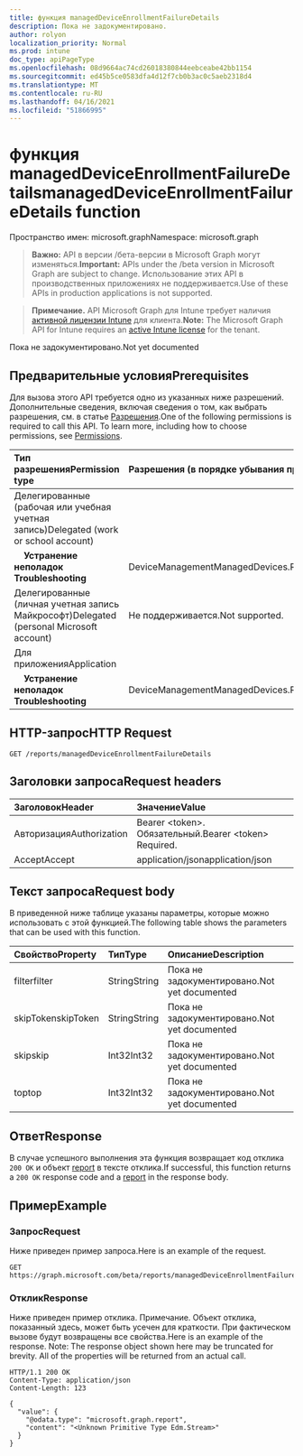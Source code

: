 ```yaml
---
title: функция managedDeviceEnrollmentFailureDetails
description: Пока не задокументировано.
author: rolyon
localization_priority: Normal
ms.prod: intune
doc_type: apiPageType
ms.openlocfilehash: 08d9664ac74cd26018380844eebceabe42bb1154
ms.sourcegitcommit: ed45b5ce0583dfa4d12f7cb0b3ac0c5aeb2318d4
ms.translationtype: MT
ms.contentlocale: ru-RU
ms.lasthandoff: 04/16/2021
ms.locfileid: "51866995"
---
```

# <a name="manageddeviceenrollmentfailuredetails-function"></a><span data-ttu-id="05f6f-103">функция managedDeviceEnrollmentFailureDetails</span><span class="sxs-lookup"><span data-stu-id="05f6f-103">managedDeviceEnrollmentFailureDetails function</span></span>

<span data-ttu-id="05f6f-104">Пространство имен: microsoft.graph</span><span class="sxs-lookup"><span data-stu-id="05f6f-104">Namespace: microsoft.graph</span></span>

> <span data-ttu-id="05f6f-105">**Важно:** API в версии /бета-версии в Microsoft Graph могут изменяться.</span><span class="sxs-lookup"><span data-stu-id="05f6f-105">**Important:** APIs under the /beta version in Microsoft Graph are subject to change.</span></span> <span data-ttu-id="05f6f-106">Использование этих API в производственных приложениях не поддерживается.</span><span class="sxs-lookup"><span data-stu-id="05f6f-106">Use of these APIs in production applications is not supported.</span></span>

> <span data-ttu-id="05f6f-107">**Примечание.** API Microsoft Graph для Intune требует наличия [активной лицензии Intune](https://go.microsoft.com/fwlink/?linkid=839381) для клиента.</span><span class="sxs-lookup"><span data-stu-id="05f6f-107">**Note:** The Microsoft Graph API for Intune requires an [active Intune license](https://go.microsoft.com/fwlink/?linkid=839381) for the tenant.</span></span>

<span data-ttu-id="05f6f-108">Пока не задокументировано.</span><span class="sxs-lookup"><span data-stu-id="05f6f-108">Not yet documented</span></span>
## <a name="prerequisites"></a><span data-ttu-id="05f6f-109">Предварительные условия</span><span class="sxs-lookup"><span data-stu-id="05f6f-109">Prerequisites</span></span>
<span data-ttu-id="05f6f-p102">Для вызова этого API требуется одно из указанных ниже разрешений. Дополнительные сведения, включая сведения о том, как выбрать разрешения, см. в статье [Разрешения](/graph/permissions-reference).</span><span class="sxs-lookup"><span data-stu-id="05f6f-p102">One of the following permissions is required to call this API. To learn more, including how to choose permissions, see [Permissions](/graph/permissions-reference).</span></span>

|<span data-ttu-id="05f6f-112">Тип разрешения</span><span class="sxs-lookup"><span data-stu-id="05f6f-112">Permission type</span></span>|<span data-ttu-id="05f6f-113">Разрешения (в порядке убывания привилегий)</span><span class="sxs-lookup"><span data-stu-id="05f6f-113">Permissions (from most to least privileged)</span></span>|
|:---|:---|
|<span data-ttu-id="05f6f-114">Делегированные (рабочая или учебная учетная запись)</span><span class="sxs-lookup"><span data-stu-id="05f6f-114">Delegated (work or school account)</span></span>||
| <span data-ttu-id="05f6f-115">&nbsp; &nbsp; **Устранение неполадок**</span><span class="sxs-lookup"><span data-stu-id="05f6f-115">&nbsp; &nbsp; **Troubleshooting**</span></span> | <span data-ttu-id="05f6f-116">DeviceManagementManagedDevices.ReadWrite.All</span><span class="sxs-lookup"><span data-stu-id="05f6f-116">DeviceManagementManagedDevices.ReadWrite.All</span></span>|
|<span data-ttu-id="05f6f-117">Делегированные (личная учетная запись Майкрософт)</span><span class="sxs-lookup"><span data-stu-id="05f6f-117">Delegated (personal Microsoft account)</span></span>|<span data-ttu-id="05f6f-118">Не поддерживается.</span><span class="sxs-lookup"><span data-stu-id="05f6f-118">Not supported.</span></span>|
|<span data-ttu-id="05f6f-119">Для приложения</span><span class="sxs-lookup"><span data-stu-id="05f6f-119">Application</span></span>||
| <span data-ttu-id="05f6f-120">&nbsp; &nbsp; **Устранение неполадок**</span><span class="sxs-lookup"><span data-stu-id="05f6f-120">&nbsp; &nbsp; **Troubleshooting**</span></span> | <span data-ttu-id="05f6f-121">DeviceManagementManagedDevices.ReadWrite.All</span><span class="sxs-lookup"><span data-stu-id="05f6f-121">DeviceManagementManagedDevices.ReadWrite.All</span></span>|

## <a name="http-request"></a><span data-ttu-id="05f6f-122">HTTP-запрос</span><span class="sxs-lookup"><span data-stu-id="05f6f-122">HTTP Request</span></span>
<!-- {
  "blockType": "ignored"
}
-->
``` http
GET /reports/managedDeviceEnrollmentFailureDetails
```

## <a name="request-headers"></a><span data-ttu-id="05f6f-123">Заголовки запроса</span><span class="sxs-lookup"><span data-stu-id="05f6f-123">Request headers</span></span>
|<span data-ttu-id="05f6f-124">Заголовок</span><span class="sxs-lookup"><span data-stu-id="05f6f-124">Header</span></span>|<span data-ttu-id="05f6f-125">Значение</span><span class="sxs-lookup"><span data-stu-id="05f6f-125">Value</span></span>|
|:---|:---|
|<span data-ttu-id="05f6f-126">Авторизация</span><span class="sxs-lookup"><span data-stu-id="05f6f-126">Authorization</span></span>|<span data-ttu-id="05f6f-127">Bearer &lt;token&gt;. Обязательный.</span><span class="sxs-lookup"><span data-stu-id="05f6f-127">Bearer &lt;token&gt; Required.</span></span>|
|<span data-ttu-id="05f6f-128">Accept</span><span class="sxs-lookup"><span data-stu-id="05f6f-128">Accept</span></span>|<span data-ttu-id="05f6f-129">application/json</span><span class="sxs-lookup"><span data-stu-id="05f6f-129">application/json</span></span>|

## <a name="request-body"></a><span data-ttu-id="05f6f-130">Текст запроса</span><span class="sxs-lookup"><span data-stu-id="05f6f-130">Request body</span></span>
<span data-ttu-id="05f6f-131">В приведенной ниже таблице указаны параметры, которые можно использовать с этой функцией.</span><span class="sxs-lookup"><span data-stu-id="05f6f-131">The following table shows the parameters that can be used with this function.</span></span>

|<span data-ttu-id="05f6f-132">Свойство</span><span class="sxs-lookup"><span data-stu-id="05f6f-132">Property</span></span>|<span data-ttu-id="05f6f-133">Тип</span><span class="sxs-lookup"><span data-stu-id="05f6f-133">Type</span></span>|<span data-ttu-id="05f6f-134">Описание</span><span class="sxs-lookup"><span data-stu-id="05f6f-134">Description</span></span>|
|:---|:---|:---|
|<span data-ttu-id="05f6f-135">filter</span><span class="sxs-lookup"><span data-stu-id="05f6f-135">filter</span></span>|<span data-ttu-id="05f6f-136">String</span><span class="sxs-lookup"><span data-stu-id="05f6f-136">String</span></span>|<span data-ttu-id="05f6f-137">Пока не задокументировано.</span><span class="sxs-lookup"><span data-stu-id="05f6f-137">Not yet documented</span></span>|
|<span data-ttu-id="05f6f-138">skipToken</span><span class="sxs-lookup"><span data-stu-id="05f6f-138">skipToken</span></span>|<span data-ttu-id="05f6f-139">String</span><span class="sxs-lookup"><span data-stu-id="05f6f-139">String</span></span>|<span data-ttu-id="05f6f-140">Пока не задокументировано.</span><span class="sxs-lookup"><span data-stu-id="05f6f-140">Not yet documented</span></span>|
|<span data-ttu-id="05f6f-141">skip</span><span class="sxs-lookup"><span data-stu-id="05f6f-141">skip</span></span>|<span data-ttu-id="05f6f-142">Int32</span><span class="sxs-lookup"><span data-stu-id="05f6f-142">Int32</span></span>|<span data-ttu-id="05f6f-143">Пока не задокументировано.</span><span class="sxs-lookup"><span data-stu-id="05f6f-143">Not yet documented</span></span>|
|<span data-ttu-id="05f6f-144">top</span><span class="sxs-lookup"><span data-stu-id="05f6f-144">top</span></span>|<span data-ttu-id="05f6f-145">Int32</span><span class="sxs-lookup"><span data-stu-id="05f6f-145">Int32</span></span>|<span data-ttu-id="05f6f-146">Пока не задокументировано.</span><span class="sxs-lookup"><span data-stu-id="05f6f-146">Not yet documented</span></span>|



## <a name="response"></a><span data-ttu-id="05f6f-147">Ответ</span><span class="sxs-lookup"><span data-stu-id="05f6f-147">Response</span></span>
<span data-ttu-id="05f6f-148">В случае успешного выполнения эта функция возвращает код отклика `200 OK` и объект [report](../resources/intune-shared-report.md) в тексте отклика.</span><span class="sxs-lookup"><span data-stu-id="05f6f-148">If successful, this function returns a `200 OK` response code and a [report](../resources/intune-shared-report.md) in the response body.</span></span>

## <a name="example"></a><span data-ttu-id="05f6f-149">Пример</span><span class="sxs-lookup"><span data-stu-id="05f6f-149">Example</span></span>
### <a name="request"></a><span data-ttu-id="05f6f-150">Запрос</span><span class="sxs-lookup"><span data-stu-id="05f6f-150">Request</span></span>
<span data-ttu-id="05f6f-151">Ниже приведен пример запроса.</span><span class="sxs-lookup"><span data-stu-id="05f6f-151">Here is an example of the request.</span></span>
``` http
GET https://graph.microsoft.com/beta/reports/managedDeviceEnrollmentFailureDetails(skip=4,top=3,filter='parameterValue',skipToken='parameterValue')
```

### <a name="response"></a><span data-ttu-id="05f6f-152">Отклик</span><span class="sxs-lookup"><span data-stu-id="05f6f-152">Response</span></span>
<span data-ttu-id="05f6f-p103">Ниже приведен пример отклика. Примечание. Объект отклика, показанный здесь, может быть усечен для краткости. При фактическом вызове будут возвращены все свойства.</span><span class="sxs-lookup"><span data-stu-id="05f6f-p103">Here is an example of the response. Note: The response object shown here may be truncated for brevity. All of the properties will be returned from an actual call.</span></span>
``` http
HTTP/1.1 200 OK
Content-Type: application/json
Content-Length: 123

{
  "value": {
    "@odata.type": "microsoft.graph.report",
    "content": "<Unknown Primitive Type Edm.Stream>"
  }
}
```











